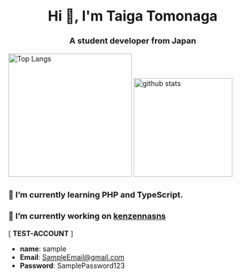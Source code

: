 <h1 align="center">Hi 👋, I'm Taiga Tomonaga</h1>
<h3 align="center">A student developer from Japan</h3>

<p align="left"> 
  <img alt="Top Langs" height="250px" src="https://github-readme-stats.vercel.app/api/top-langs/?username=Litmus4883&show_icons=true" />
  <img alt="github stats" height="200px" src="https://github-readme-stats.vercel.app/api?username=Litmus4883&show_icons=ture" />
</p>

### 🌱 I’m currently learning **PHP** and **TypeScript**.


### 🔭 I’m currently working on [kenzennasns](https://kenzennasns-4a60d61cd13b.herokuapp.com/login)

[ **TEST-ACCOUNT** ] 

- **name**: sample
- **Email**: SampleEmail@gmail.com
- **Password**: SamplePassword123


<p align="left">
</p>

<!--
**Litmus4883/Litmus4883** is a ✨ _special_ ✨ repository because its `README.md` (this file) appears on your GitHub profile.

Here are some ideas to get you started:

- 🔭 I’m currently working on ...
- 🌱 I’m currently learning ...
- 👯 I’m looking to collaborate on ...
- 🤔 I’m looking for help with ...
- 💬 Ask me about ...
- 📫 How to reach me: ...
- 😄 Pronouns: ...
- ⚡ Fun fact: ...
-->
